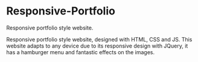 # Responsive-Portfolio
Responsive portfolio style website.

Responsive portfolio style website, designed with HTML, CSS and JS. This website adapts to any device due to its responsive design with JQuery, it has a hamburger menu and fantastic effects on the images.
